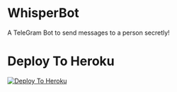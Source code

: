 # WhisperBot

A TeleGram Bot to send messages to a person secretly!

# Deploy To Heroku

[![Deploy To Heroku](https://www.herokucdn.com/deploy/button.svg)](https://heroku.com/deploy?template=https://github.com/viharasenindu/WhisperBot)
